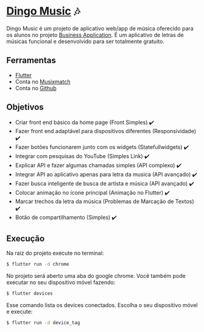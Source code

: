 # [Dingo Music](https://flawless-glider-3ab.notion.site/Dingo-Music-946f98beeca94a2487dc0abfc17521a1) 🎶

Dingo Music é um projeto de aplicativo web/app de música oferecido para os alunos no projeto [Business Application](https://www.linkedin.com/company/business-applications-ita/mycompany/).
É um aplicativo de letras de músicas funcional e desenvolvido para ser totalmente gratuito.

## Ferramentas

- [Flutter](https://flutter.dev/)
- Conta no [Musixmatch](https://developer.musixmatch.com/)
- Conta no [Github](https://github.com/)

## Objetivos

- Criar front end básico da home page (Front Simples) ✔️
- Fazer front end adaptável para dispositivos diferentes (Responsividade) ✔️
- Fazer botões funcionarem junto com os widgets (Statefullwidgets) ✔️
- Integrar com pesquisas do YouTube (Simples Link) ✔️
- Explicar API e fazer algumas chamadas simples (API complexo) ✔️
- Integrar API ao aplicativo apenas para letra da musica (API avançado) ✔️
- Fazer busca inteligente de busca de artista e música (API avançado) ✔️
- Colocar animação no ícone principal (Animação no Flutter) ✔️
- Marcar trechos da letra da música (Problemas de Marcação de Textos) ✔️
- Botão de compartilhamento (Simples) ✔️

## Execução

Na raiz do projeto execute no terminal:

```sh
$ flutter run -d chrome
```

No projeto será aberto uma aba do google chrome. Você também pode executar no seu dispositivo móvel fazendo:

```sh
$ flutter devices
```

Esse comando lista os devices conectados. Escolha o seu dispositivo móvel e execute:

```sh
$ flutter run -d device_tag
```
